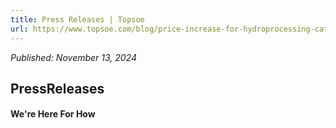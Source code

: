 ```yaml
---
title: Press Releases | Topsoe
url: https://www.topsoe.com/blog/price-increase-for-hydroprocessing-catalysts#main-content
---
```


*Published: November 13, 2024*

## PressReleases

#### We're Here For How